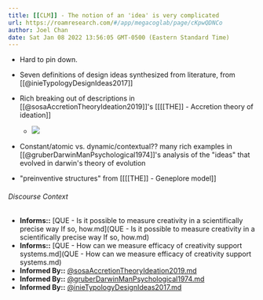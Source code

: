 ```yaml
---
title: [[CLM]] - The notion of an 'idea' is very complicated
url: https://roamresearch.com/#/app/megacoglab/page/cKpwQDNCo
author: Joel Chan
date: Sat Jan 08 2022 13:56:05 GMT-0500 (Eastern Standard Time)
---
```


- Hard to pin down.
- Seven definitions of design ideas synthesized from literature, from [[@inieTypologyDesignIdeas2017]]
- Rich breaking out of descriptions in [[@sosaAccretionTheoryIdeation2019]]'s [[[[THE]] - Accretion theory of ideation]]

    - ![](https://firebasestorage.googleapis.com/v0/b/firescript-577a2.appspot.com/o/imgs%2Fapp%2Fmegacoglab%2FtylSnkBRWv?alt=media&token=a9e87c17-5bee-4c99-a515-aeb10cd234e5)
- Constant/atomic vs. dynamic/contextual?? many rich examples in  [[@gruberDarwinManPsychological1974]]'s analysis of the "ideas" that evolved in darwin's theory of evolution
- "preinventive structures" from [[[[THE]] - Geneplore model]]

###### Discourse Context

- **Informs::** [QUE - Is it possible to measure creativity in a scientifically precise way If so, how.md](QUE - Is it possible to measure creativity in a scientifically precise way If so, how.md)
- **Informs::** [QUE - How can we measure efficacy of creativity support systems.md](QUE - How can we measure efficacy of creativity support systems.md)
- **Informed By::** [@sosaAccretionTheoryIdeation2019.md](@sosaAccretionTheoryIdeation2019.md)
- **Informed By::** [@gruberDarwinManPsychological1974.md](@gruberDarwinManPsychological1974.md)
- **Informed By::** [@inieTypologyDesignIdeas2017.md](@inieTypologyDesignIdeas2017.md)
